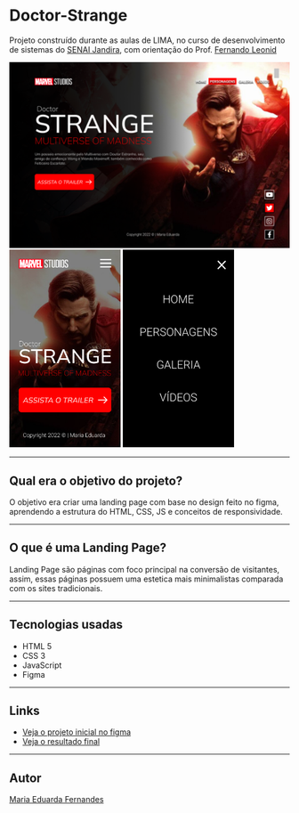 # Doctor-Strange
Projeto construído durante as aulas de LIMA, no curso de desenvolvimento de sistemas do [SENAI Jandira](https://jandira.sp.senai.br/), com orientação do Prof. [Fernando Leonid](https://github.com/fernandoleonid)

<img src="./Img/WEB.png">
<img src="./Img/MOBILE.png" width=200px> <img src="./Img/Android Small - 1.png" width=200px>

---
## Qual era o objetivo do projeto?
O objetivo era criar uma landing page com base no design feito no figma, aprendendo a estrutura do HTML, CSS, JS e conceitos de responsividade.

---
## O que é uma Landing Page?
Landing Page são páginas com foco principal na conversão de visitantes, assim, essas páginas possuem uma estetica mais minimalistas comparada com os sites tradicionais.

---
## Tecnologias usadas
- HTML 5
- CSS 3
- JavaScript
- Figma

---
## Links
- [Veja o projeto inicial no figma](https://www.figma.com/file/SCcLeHaeU9v2Ge3q4FZqjj/LIMA---STRANGE?node-id=1%3A56)
- [Veja o resultado final](https://maria-efs.github.io/Doctor-Strange/) 

---
## Autor
[Maria Eduarda Fernandes](https://github.com/Maria-efs)